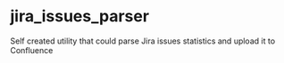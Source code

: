# jira_issues_parser
Self created utility that could parse Jira issues statistics and upload it to Confluence